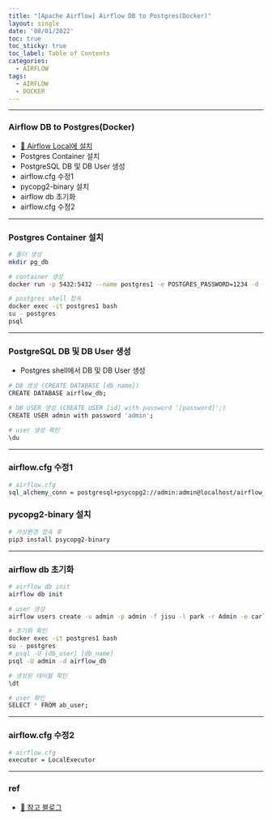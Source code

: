 ```yaml
---
title: "[Apache Airflow] Airflow DB to Postgres(Docker)"
layout: single
date: '08/01/2022'
toc: true
toc_sticky: true
toc_label: Table of Contents
categories:
  - AIRFLOW
tags:
  - AIRFLOW
  - DOCKER
---
```


---
### Airflow DB to Postgres(Docker)
* [🔗 Airflow Local에 설치](https://carl020958.github.io/airflow/airflow2/)
* Postgres Container 설치
* PostgreSQL DB 및 DB User 생성
* airflow.cfg 수정1
* pycopg2-binary 설치
* airflow db 초기화
* airflow.cfg 수정2

---

### Postgres Container 설치

```bash
# 폴더 생성
mkdir pg_db

# container 생성
docker run -p 5432:5432 --name postgres1 -e POSTGRES_PASSWORD=1234 -d -v /Users/jisu/Dropbox_Carl/Dropbox/JISU/DE/db/pg_db:/var/lib/postgresql/data postgres

# postgres shell 접속
docker exec -it postgres1 bash
su - postgres
psql
```
---

### PostgreSQL DB 및 DB User 생성
* Postgres shell에서 DB 및 DB User 생성

```bash
# DB 생성 (CREATE DATABASE [db_name])
CREATE DATABASE airflow_db;

# DB USER 생성 (CREATE USER [id] with password '[password]';)
CREATE USER admin with password 'admin';

# user 생성 확인
\du
```
---

### airflow.cfg 수정1
```bash
# airflow.cfg
sql_alchemy_conn = postgresql+psycopg2://admin:admin@localhost/airflow_db
```

### pycopg2-binary 설치
```bash
# 가상환경 접속 후
pip3 install psycopg2-binary
```
---

### airflow db 초기화
```bash
# airflow db init
airflow db init

# user 생성
airflow users create -u admin -p admin -f jisu -l park -r Admin -e carl020958@korea.ac.kr

# 초기화 확인
docker exec -it postgres1 bash
su - postgres
# psql -U [db_user] [db_name]
psql -U admin -d airflow_db

# 생성된 테이블 확인
\dt

# user 확인
SELECT * FROM ab_user;
```
---

### airflow.cfg 수정2
```bash
# airflow.cfg
executor = LocalExecutor
```
---

### ref 
* [🔗 참고 블로그](https://velog.io/@insutance/Airflow-DB-변경-SQLite-to-PostgreSQL)